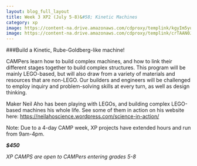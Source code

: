 ```yaml
---
layout: blog_full_layout
title: Week 3 XP2 (July 5-8)&#58; Kinetic Machines
category: xp
image: https://content-na.drive.amazonaws.com/cdproxy/templink/kgyIm5yuGSYyhgxgNbBueb-N5lgO8EZc-rC-PiB1EiELAYspN/alt/thumb?viewBox=1366
image: https://content-na.drive.amazonaws.com/cdproxy/templink/crTAAN0JWuYg-piIR9LDv0Vl_ZUXkhtcPIZ7vATjHlELAYspN/alt/thumb?viewBox=1366
---
```


###Build a Kinetic, Rube-Goldberg-like machine!

CAMPers learn how to build complex machines, and how to link their different stages together to build complex structures. This program will be mainly LEGO-based, but will also draw from a variety of materials and resources that are non-LEGO. Our builders and engineers will be challenged to employ inquiry and problem-solving skills at every turn, as well as design thinking.

Maker Neil Aho has been playing with LEGOs, and building complex LEGO-based machines his whole life. See some of them in action on his website here: 
https://neilahoscience.wordpress.com/science-in-action/

Note: Due to a 4-day CAMP week, XP projects have extended hours and run from 9am-4pm.

**_$450_**

*XP CAMPS are open to CAMPers entering grades 5-8*
